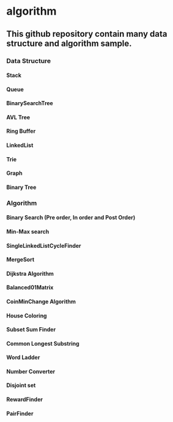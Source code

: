 # algorithm

##    This github repository contain many data structure and algorithm sample. 

### Data Structure
#### Stack  
#### Queue  
#### BinarySearchTree
#### AVL Tree
#### Ring Buffer
#### LinkedList
#### Trie
#### Graph
#### Binary Tree

### Algorithm
#### Binary Search (Pre order, In order and Post Order)
#### Min-Max search
#### SingleLinkedListCycleFinder
#### MergeSort
#### Dijkstra Algorithm
#### Balanced01Matrix
#### CoinMinChange Algorithm
#### House Coloring
#### Subset Sum Finder
#### Common Longest Substring
#### Word Ladder
#### Number Converter
#### Disjoint set
#### RewardFinder
#### PairFinder
